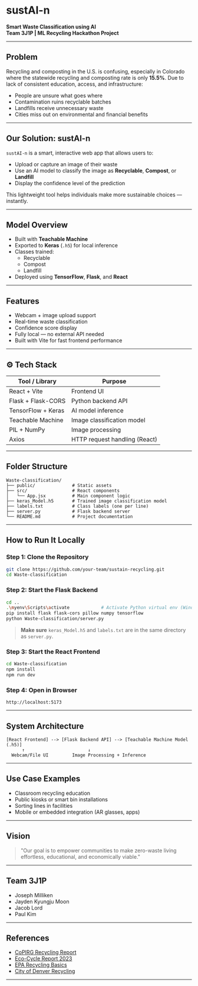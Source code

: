 # sustAI-n  
**Smart Waste Classification using AI**  
**Team 3J1P | ML Recycling Hackathon Project**

---

## Problem

Recycling and composting in the U.S. is confusing, especially in Colorado where the statewide recycling and composting rate is only **15.5%**. Due to lack of consistent education, access, and infrastructure:

- People are unsure what goes where  
- Contamination ruins recyclable batches  
- Landfills receive unnecessary waste  
- Cities miss out on environmental and financial benefits

---

## Our Solution: sustAI-n

`sustAI-n` is a smart, interactive web app that allows users to:

- Upload or capture an image of their waste  
- Use an AI model to classify the image as **Recyclable**, **Compost**, or **Landfill**  
- Display the confidence level of the prediction  

This lightweight tool helps individuals make more sustainable choices — instantly.

---

## Model Overview

- Built with **Teachable Machine**  
- Exported to **Keras** (`.h5`) for local inference  
- Classes trained:  
  - Recyclable  
  - Compost  
  - Landfill  
- Deployed using **TensorFlow**, **Flask**, and **React**

---

## Features

- Webcam + image upload support  
- Real-time waste classification  
- Confidence score display  
- Fully local — no external API needed  
- Built with Vite for fast frontend performance

---

## ⚙️ Tech Stack

| Tool / Library         | Purpose                            |
|------------------------|------------------------------------|
| React + Vite           | Frontend UI                        |
| Flask + Flask-CORS     | Python backend API                 |
| TensorFlow + Keras     | AI model inference                 |
| Teachable Machine      | Image classification model         |
| PIL + NumPy            | Image processing                   |
| Axios                  | HTTP request handling (React)      |

---

## Folder Structure

```
Waste-classification/
├── public/              # Static assets
├── src/                 # React components
│   └── App.jsx          # Main component logic
├── keras_Model.h5       # Trained image classification model
├── labels.txt           # Class labels (one per line)
├── server.py            # Flask backend server
└── README.md            # Project documentation
```

---

## How to Run It Locally

### Step 1: Clone the Repository

```bash
git clone https://github.com/your-team/sustain-recycling.git
cd Waste-classification
```

### Step 2: Start the Flask Backend

```bash
cd ..
.\myenv\Scripts\activate            # Activate Python virtual env (Windows)
pip install flask flask-cors pillow numpy tensorflow
python Waste-classification/server.py
```

> **Make sure** `keras_Model.h5` and `labels.txt` are in the same directory as `server.py`.

### Step 3: Start the React Frontend

```bash
cd Waste-classification
npm install
npm run dev
```

### Step 4: Open in Browser

```
http://localhost:5173
```

---

## System Architecture

```
[React Frontend] --> [Flask Backend API] --> [Teachable Machine Model (.h5)]
      ↑                        ↓
  Webcam/File UI         Image Processing + Inference
```

---

## Use Case Examples

- Classroom recycling education  
- Public kiosks or smart bin installations  
- Sorting lines in facilities  
- Mobile or embedded integration (AR glasses, apps)

---

## Vision

> "Our goal is to empower communities to make zero-waste living effortless, educational, and economically viable."

---

## Team 3J1P

- Joseph Milliken
- Jayden Kyungju Moon
- Jacob Lord
- Paul Kim

---

## References

- [CoPIRG Recycling Report](https://pirg.org/colorado/resources/recycling-a-missed-opportunity-to-make-denver-more-sustainable/)
- [Eco-Cycle Report 2023](https://ecocycle.org/)
- [EPA Recycling Basics](https://www.epa.gov/recycle)
- [City of Denver Recycling](https://www.denvergov.org/Government/Departments/Denver-Recycles)

---


